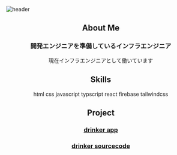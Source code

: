 ![header](https://capsule-render.vercel.app/api?type=slice&color=0:00e1ff,100:ffffff&text=Muhyun's%20GitHub%20Porfile&fontSize=40&fontColor=00e1ff&fontAlign=70&fontAlignY=30&rotate=8)

<div align="center">

## About Me

<h3 align="center">開発エンジニアを準備しているインフラエンジニア</h3>
 現在インフラエンジニアとして働いています


## Skills
html
css
javascript
typscript
react
firebase
tailwindcss

## Project
 <h3><a href="https://muhyun-kim.github.io/">drinker app</h3>
<h3><a href="https://github.com/Muhyun-Kim/drinker_app">drinker sourcecode</h3>
 
</div>
